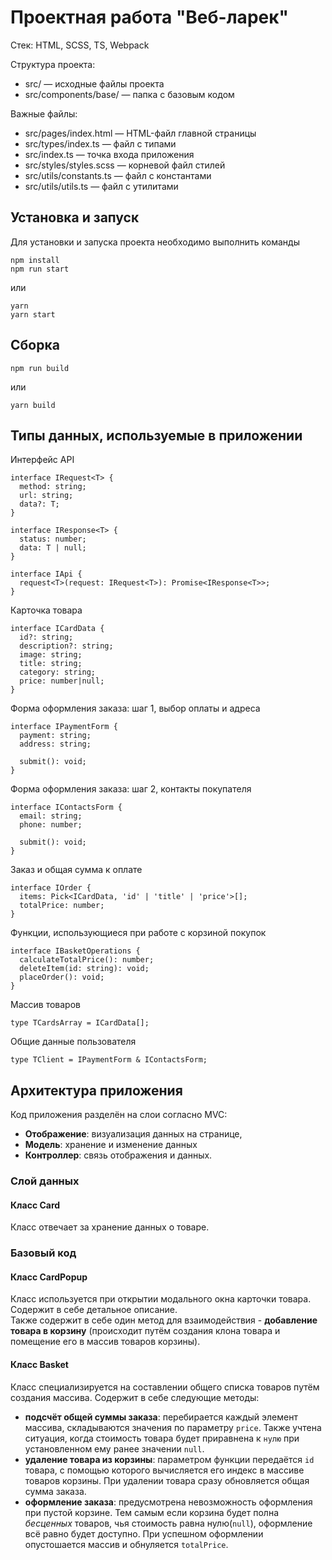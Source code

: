 # Проектная работа "Веб-ларек"

Стек: HTML, SCSS, TS, Webpack

Структура проекта:
- src/ — исходные файлы проекта
- src/components/base/ — папка с базовым кодом

Важные файлы:
- src/pages/index.html — HTML-файл главной страницы
- src/types/index.ts — файл с типами
- src/index.ts — точка входа приложения
- src/styles/styles.scss — корневой файл стилей
- src/utils/constants.ts — файл с константами
- src/utils/utils.ts — файл с утилитами

## Установка и запуск
Для установки и запуска проекта необходимо выполнить команды

```
npm install
npm run start
```

или

```
yarn
yarn start
```
## Сборка

```
npm run build
```

или

```
yarn build
```
## Типы данных, используемые в приложении

Интерфейс API 
```
interface IRequest<T> {
  method: string;
  url: string;
  data?: T;
}

interface IResponse<T> {
  status: number;
  data: T | null;
}

interface IApi {
  request<T>(request: IRequest<T>): Promise<IResponse<T>>;
}
```
Карточка товара

```
interface ICardData {
  id?: string;
  description?: string;
  image: string;
  title: string;
  category: string;
  price: number|null;
}
```
Форма оформления заказа: шаг 1, выбор оплаты и адреса
```
interface IPaymentForm {
  payment: string;
  address: string;

  submit(): void;
}
```
Форма оформления заказа: шаг 2, контакты покупателя
```
interface IContactsForm {
  email: string;
  phone: number;
  
  submit(): void;
}
```

Заказ и общая сумма к оплате
```
interface IOrder {
  items: Pick<ICardData, 'id' | 'title' | 'price'>[];
  totalPrice: number;
}
```

Функции, использующиеся при работе с корзиной покупок
```
interface IBasketOperations {
  calculateTotalPrice(): number;
  deleteItem(id: string): void;
  placeOrder(): void;
}
```
Массив товаров
```
type TCardsArray = ICardData[];
```
Общие данные пользователя
```
type TClient = IPaymentForm & IContactsForm;
```

## Архитектура приложения

Код приложения разделён на слои согласно MVC: 
- **Отображение**: визуализация данных на странице, 
- **Модель**: хранение и изменение данных
- **Контроллер**: связь отображения и данных.


### Слой данных
#### Класс Card
Класс отвечает за хранение данных о товаре.

### Базовый код

#### Класс CardPopup
Класс используется при открытии модального окна карточки товара. Содержит в себе детальное описание.\
Также содержит в себе один метод для взаимодействия - **добавление товара в корзину** (происходит путём создания клона товара и помещение его в массив товаров корзины).

#### Класс Basket
Класс специализируется на составлении общего списка товаров путём создания массива. Содержит в себе следующие методы:
- **подсчёт общей суммы заказа**: перебирается каждый элемент массива, складываются значения по параметру `price`. Также учтена ситуация, когда стоимость товара будет приравнена к `нулю` при установленном ему ранее значении `null`.
- **удаление товара из корзины**: параметром функции передаётся `id` товара, с помощью которого вычисляется его индекс в массиве товаров корзины. При удалении товара сразу обновляется общая сумма заказа.
- **оформление заказа**: предусмотрена невозможность оформления при пустой корзине. Тем самым если корзина будет полна _бесценных_ товаров, чья стоимость равна нулю(`null`), оформление всё равно будет доступно. При успешном оформлении опустошается массив и обнуляется `totalPrice`.

